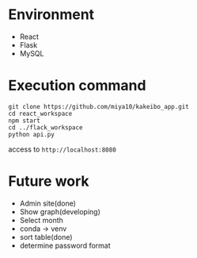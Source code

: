 # Environment
- React
- Flask
- MySQL

# Execution command
```
git clone https://github.com/miya10/kakeibo_app.git
cd react_workspace
npm start
cd ../flack_workspace
python api.py
```
access to `http://localhost:8080`

# Future work
- Admin site(done)
- Show graph(developing)
- Select month
- conda -> venv
- sort table(done)
- determine password format